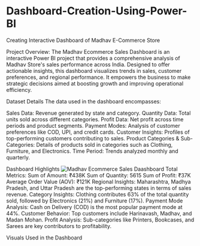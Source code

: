# Dashboard-Creation-Using-Power-BI
Creating Interactive Dashboard of Madhav E-Commerce Store

Project Overview: The Madhav Ecommerce Sales Dashboard is an  interactive Power BI project that provides a comprehensive analysis of Madhav Store's sales performance across India. Designed to offer actionable insights, this dashboard visualizes trends in sales, customer preferences, and regional performance. It empowers the business to make strategic decisions aimed at boosting growth and improving operational efficiency.

Dataset Details
The data used in the dashboard encompasses:

Sales Data: Revenue generated by state and category.
Quantity Data: Total units sold across different categories.
Profit Data: Net profit across time periods and product segments.
Payment Modes: Analysis of customer preferences like COD, UPI, and credit cards.
Customer Insights: Profiles of top-performing customers contributing to sales.
Product Categories & Sub-Categories: Details of products sold in categories such as Clothing, Furniture, and Electronics.
Time Period: Trends analyzed monthly and quarterly.

Dashboard Highlights
![Madhav Ecommerce Sales Daashboard](https://github.com/user-attachments/assets/28b523ce-8119-4cf9-a0e0-acf9d2beca32)
Total Metrics: Sum of Amount: ₹438K Sum of Quantity: 5615 Sum of Profit: ₹37K Average Order Value (AOV): ₹121K Regional Insights: Maharashtra, Madhya Pradesh, and Uttar Pradesh are the top-performing states in terms of sales revenue. Category Insights: Clothing contributes 63% of the total quantity sold, followed by Electronics (21%) and Furniture (17%). Payment Mode Analysis: Cash on Delivery (COD) is the most popular payment mode at 44%. Customer Behavior: Top customers include Harinavash, Madhav, and Madan Mohan. Profit Analysis: Sub-categories like Printers, Bookcases, and Sarees are key contributors to profitability.

Visuals Used in the Dashboard

